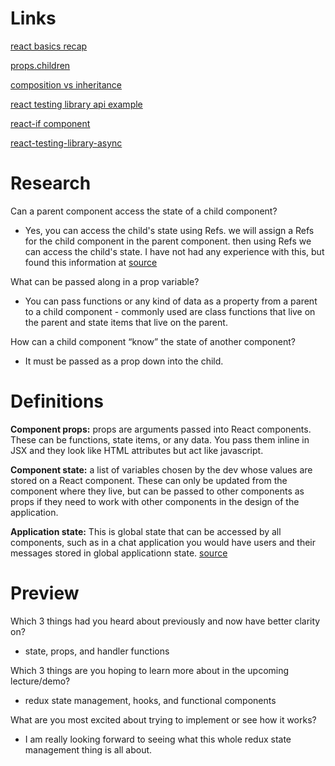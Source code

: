 # Links

[react basics recap](https://medium.freecodecamp.org/these-are-the-concepts-you-should-know-in-react-js-after-you-learn-the-basics-ee1d2f4b8030)

[props.children](https://codeburst.io/a-quick-intro-to-reacts-props-children-cb3d2fce4891)

[composition vs inheritance](https://reactjs.org/docs/composition-vs-inheritance.html)

[react testing library api example](https://testing-library.com/docs/react-testing-library/example-intro)

[react-if component](https://www.npmjs.com/package/react-if)

[react-testing-library-async](https://testing-library.com/docs/dom-testing-library/api-async)

# Research

Can a parent component access the state of a child component?

- Yes, you can access the child's state using Refs. we will assign a Refs for the child component in the parent component. then using Refs we can access the child's state. I have not had any experience with this, but found this information at [source](https://www.geeksforgeeks.org/how-to-access-childs-state-in-react/#:~:text=How%20to%20access%20child's%20state%20in%20React%3F,-Last%20Updated%20%3A%2001&text=In%20React%20we%20can%20access,can%20access%20the%20child's%20state.)

What can be passed along in a prop variable?

- You can pass functions or any kind of data as a property from a parent to a child component - commonly used are class functions that live on the parent and state items that live on the parent.

How can a child component “know” the state of another component?

- It must be passed as a prop down into the child.

# Definitions

**Component props:** props are arguments passed into React components. These can be functions, state items, or any data. You pass them inline in JSX and they look like HTML attributes but act like javascript.

**Component state:** a list of variables chosen by the dev whose values are stored on a React component. These can only be updated from the component where they live, but can be passed to other components as props if they need to work with other components in the design of the application.

**Application state:** This is global state that can be accessed by all components, such as in a chat application you would have users and their messages stored in global applicationn state. [source](https://stackoverflow.com/questions/22883759/what-is-the-difference-between-application-state-and-component-local-state-in-cl#:~:text=The%20difference%20between%20this%20and,shared%20state%20is%20always%20accessible.)

# Preview

Which 3 things had you heard about previously and now have better clarity on?

- state, props, and handler functions

Which 3 things are you hoping to learn more about in the upcoming lecture/demo?

- redux state management, hooks, and functional components

What are you most excited about trying to implement or see how it works?

- I am really looking forward to seeing what this whole redux state management thing is all about.